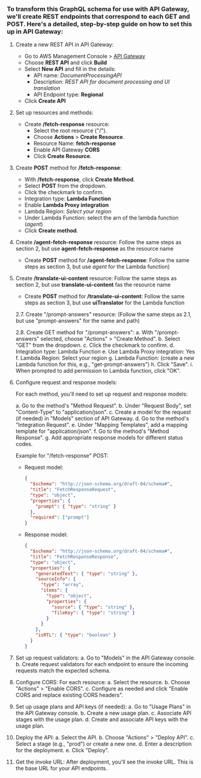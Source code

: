 ### To transform this GraphQL schema for use with API Gateway, we'll create REST endpoints that correspond to each GET and POST. Here's a detailed, step-by-step guide on how to set this up in API Gateway:

1. Create a new REST API in API Gateway:
   - Go to AWS Management Console > [API Gateway](https://console.aws.amazon.com/apigateway?p=pm&c=sm&z=1)
   - Choose **REST API** and click **Build**
   - Select **New API** and fill in the details:
      - API name: *DocumentProcessingAPI*
      - Description: *REST API for document processing and UI translation*
      - API Endpoint type: **Regional**
   - Click **Create API**

2. Set up resources and methods:
   - Create **/fetch-response** resource:
      - Select the root resource ("/").
      - Choose **Actions** > **Create Resource**.
      - Resource Name: **fetch-response**
      - Enable API Gateway **CORS**
      - Click **Create Resource**.

3. Create **POST** method for **/fetch-response**:
   - With **/fetch-response**, click **Create Method**.
   - Select **POST** from the dropdown.
   - Click the checkmark to confirm.
   - Integration type: **Lambda Function**
   - Enable **Lambda Proxy integration**
   - Lambda Region: *Select your region*
   - Under Lambda Function: select the arn of the lambda function (*agent*)
   - Click **Create method**.

4. Create **/agent-fetch-response** resource:
   Follow the same steps as section 2, but use **agent-fetch-response** as the resource name
   - Create **POST** method for **/agent-fetch-response**:
   Follow the same steps as section 3, but use *agent* for the Lambda function)

5. Create **/translate-ui-content** resource:
   Follow the same steps as section 2, but use **translate-ui-content** fas the resource name
   - Create **POST** method for **/translate-ui-content**:
   Follow the same steps as section 3, but use **uiTranslator** for the Lambda function

   2.7. Create "/prompt-answers" resource:
   (Follow the same steps as 2.1, but use "prompt-answers" for the name and path)

   2.8. Create GET method for "/prompt-answers":
   a. With "/prompt-answers" selected, choose "Actions" > "Create Method".
   b. Select "GET" from the dropdown.
   c. Click the checkmark to confirm.
   d. Integration type: Lambda Function
   e. Use Lambda Proxy integration: Yes
   f. Lambda Region: Select your region
   g. Lambda Function: (create a new Lambda function for this, e.g., "get-prompt-answers")
   h. Click "Save".
   i. When prompted to add permission to Lambda function, click "OK".

3. Configure request and response models:

   For each method, you'll need to set up request and response models:

   a. Go to the method's "Method Request".
   b. Under "Request Body", set "Content-Type" to "application/json".
   c. Create a model for the request (if needed) in "Models" section of API Gateway.
   d. Go to the method's "Integration Request".
   e. Under "Mapping Templates", add a mapping template for "application/json".
   f. Go to the method's "Method Response".
   g. Add appropriate response models for different status codes.

   Example for "/fetch-response" POST:
   - Request model:
     ```json
     {
       "$schema": "http://json-schema.org/draft-04/schema#",
       "title": "FetchResponseRequest",
       "type": "object",
       "properties": {
         "prompt": { "type": "string" }
       },
       "required": ["prompt"]
     }
     ```
   - Response model:
     ```json
     {
       "$schema": "http://json-schema.org/draft-04/schema#",
       "title": "FetchResponseResponse",
       "type": "object",
       "properties": {
         "generatedText": { "type": "string" },
         "sourceInfo": {
           "type": "array",
           "items": {
             "type": "object",
             "properties": {
               "source": { "type": "string" },
               "fileKey": { "type": "string" }
             }
           }
         },
         "isRTL": { "type": "boolean" }
       }
     }
     ```

4. Set up request validators:
   a. Go to "Models" in the API Gateway console.
   b. Create request validators for each endpoint to ensure the incoming requests match the expected schema.

5. Configure CORS:
   For each resource:
   a. Select the resource.
   b. Choose "Actions" > "Enable CORS".
   c. Configure as needed and click "Enable CORS and replace existing CORS headers".

6. Set up usage plans and API keys (if needed):
   a. Go to "Usage Plans" in the API Gateway console.
   b. Create a new usage plan.
   c. Associate API stages with the usage plan.
   d. Create and associate API keys with the usage plan.

7. Deploy the API:
   a. Select the API.
   b. Choose "Actions" > "Deploy API".
   c. Select a stage (e.g., "prod") or create a new one.
   d. Enter a description for the deployment.
   e. Click "Deploy".

8. Get the invoke URL:
   After deployment, you'll see the invoke URL. This is the base URL for your API endpoints.
